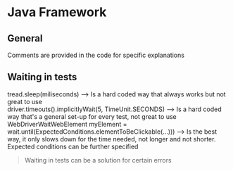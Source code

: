 # Java Framework

## General
Comments are provided in the code for specific explanations

## Waiting in tests
tread.sleep(miliseconds) --> Is a hard coded way that always works but not great to use <br>
driver.timeouts().implicitlyWait(5, TimeUnit.SECONDS) --> Is a hard coded way that's a general set-up for every test, not great to use <br>
WebDriverWaitWebElement myElement = wait.until(ExpectedConditions.elementToBeClickable(...))) --> Is the best way, it only slows down for the time needed, not longer and not shorter. Expected conditions can be further specified <br>

> Waiting in tests can be a solution for certain errors
